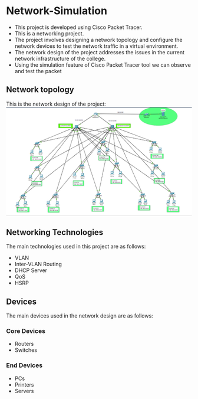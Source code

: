 # Network-Simulation
- This project is developed using Cisco Packet Tracer. 
- This is a networking project. 
- The project involves designing a network topology and configure the network devices to test the network traffic in a virtual environment. 
- The network design of the project addresses the issues in the current network infrastructure of the college.
- Using the simulation feature of Cisco Packet Tracer tool we can observe and test the packet

## Network topology
This is the network design of the project:
<img src="network-topology.png" alt="Network topology design"/>

## Networking Technologies
The main technologies used in this project are as follows:

- VLAN
- Inter-VLAN Routing
- DHCP Server
- QoS
- HSRP

## Devices
The main devices used in the network design are as follows:

### Core Devices
- Routers
- Switches

### End Devices
- PCs
- Printers
- Servers
